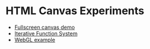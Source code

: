 # HTML Canvas Experiments

- [Fullscreen canvas demo](fullscreen.html)
- [Iterative Function System](ifs.html)
- [WebGL example](webgl.html)